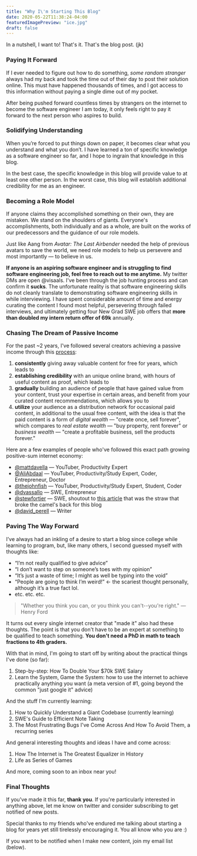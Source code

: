 ```yaml
---
title: "Why I\'m Starting This Blog"
date: 2020-05-22T11:38:24-04:00
featuredImagePreview: "ice.jpg"
draft: false 
---
```

In a nutshell, I want to! That's it. That's the blog post. (jk) 

<!--more-->

### Paying It Forward

If I ever needed to figure out how to do something, *some random stranger* always had my back and took the time out of their day to post their solution online. This must have happened thousands of times, and I got access to this information without paying a single dime out of my pocket.

After being pushed forward countless times by strangers on the internet to become the software engineer I am today, it only feels right to pay it forward to the next person who aspires to build.

### Solidifying Understanding

When you’re forced to put things down on paper, it becomes clear what you understand and what you don’t. I have learned a ton of specific knowledge as a software engineer so far, and I hope to ingrain that knowledge in this blog. 

In the best case, the specific knowledge in this blog will provide value to at least one other person. In the worst case, this blog will establish additional credibility for me as an engineer.

### Becoming a Role Model

If anyone claims they accomplished something on their own, they are mistaken. We stand on the shoulders of giants. Everyone's accomplishments, both individually and as a whole, are built on the works of our predecessors and the guidance of our role models. 

Just like Aang from *Avatar: The Last Airbender* needed the help of previous avatars to save the world,  we need role models to help us persevere and most importantly — to believe in us.

**If anyone is an aspiring software engineer and is struggling to find software engineering job, feel free to reach out to me anytime.** My twitter DMs are open @visaals. I've been through the job hunting process and can confirm it **sucks**. The unfortunate reality is that software engineering skills do not cleanly translate to demonstrating software engineering skills in while interviewing. I have spent considerable amount of time and energy curating the content I found most helpful, persevering through failed interviews, and ultimately getting four New Grad SWE job offers that **more than doubled my intern return offer of 69k** annually.

### Chasing The Dream of Passive Income

For the past ~2 years, I've followed several creators achieving a passive income through this [process](https://www.youtube.com/watch?v=TH0nNn6SmXw):

1. **consistently** giving away valuable content for free for years, which leads to
2. **establishing credibility** with an unique online brand, with hours of useful content as proof, which leads to
3. **gradually** building an audience of people that have gained value from your content, trust your expertise in certain areas, and benefit from your curated content recommendations, which allows you to
4. **utilize** your audience as a distribution network for occasional paid content, in additional to the usual free content, with the idea is that the paid content is a form of *digital* *wealth* — "create once, sell forever", which compares to *real estate wealth* — "buy property, rent forever" or *business wealth* — "create a profitable business, sell the products forever." 

Here are a few examples of people who've followed this exact path growing positive-sum internet economy:

- [@mattdavella](https://twitter.com/mattdavella) — YouTuber, Productivity Expert
- [@AliAbdaal](https://twitter.com/AliAbdaal) — YouTuber, Productivity/Study Expert, Coder, Entrepreneur, Doctor
- [@thejohnfish](https://twitter.com/thejohnfish) — YouTuber, Productivity/Study Expert, Student, Coder
- [@dvassallo](https://twitter.com/dvassallo) — SWE, Entrepreneur
- [@stewfortier](https://twitter.com/stewfortier) — SWE, shoutout to [this article](https://stewfortier.com/why-you-should-share-your-ideas-online/) that was the straw that broke the camel's back for this blog
- [@david_perell](https://twitter.com/david_perell) — Writer

### Paving The Way Forward
I’ve always had an inkling of a desire to start a blog since college while learning to program, but, like many others, I second guessed myself with thoughts like:

- “I’m not really qualified to give advice”
- “I don’t want to step on someone’s toes with my opinion”
- “It’s just a waste of time; I might as well be typing into the void”
- “People are going to think I’m weird!” ← the scariest thought personally, although it’s a true fact lol.
- etc. etc. etc.

> "Whether you think you can, or you think you can't--you're right." — Henry Ford

It turns out every single internet creator that "made it" also had these thoughts. The point is that you don't have to be an expert at something to be qualified to teach something. **You don't need a PhD in math to teach fractions to 4th graders.** 

With that in mind, I'm going to start off by writing about the practical things I've done (so far):

1. Step-by-step: How To Double Your $70k SWE Salary
2. Learn the System, Game the System: how to use the internet to achieve practically anything you want (a meta version of #1, going beyond the common "just google it" advice)

And the stuff I'm currently learning:

1. How to Quickly Understand a Giant Codebase (currently learning)
2. SWE's Guide to Efficient Note Taking
3. The Most Frustrating Bugs I've Come Across And How To Avoid Them, a recurring series

And general interesting thoughts and ideas I have and come across:

1. How The Internet is The Greatest Equalizer in History
2. Life as Series of Games

And more, coming soon to an inbox near you! 

### Final Thoughts
If you've made it this far, **thank you**. If you're particularly interested in anything above, let me know on twitter and consider subscribing to get notified of new posts. 

Special thanks to my friends who've endured me talking about starting a blog for years yet still tirelessly encouraging it. You all know who you are :) 

If you want to be notified when I make new content, join my email list (below). 
<br>
<br>
<center>
<script async data-uid="9c4082ae61" src="https://visaalambalam.ck.page/9c4082ae61/index.js"></script>
</center>

<meta name="twitter:card" content="summary_large_image">
<meta name="twitter:site" content="@visaals">
<meta name="twitter:creator" content="@visaals">
<meta name="twitter:title" content="Why I'm Starting This Blog">
<meta name="twitter:description" content="In a nutshell, I want to! That’s it. That’s the blog post.(jk)">
<meta name="twitter:image" content="http://visaalambalam.com/ice.jpg">
